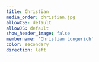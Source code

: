 ```yaml
---
title: Christian
media_order: christian.jpg
allowCSS: default
allowJS: default
show_header_image: false
membername: 'Christian Longerich'
color: secondary
direction: left
---
```


